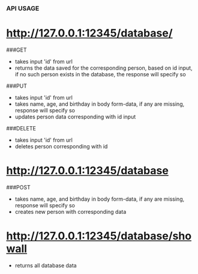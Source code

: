 ### API USAGE

# http://127.0.0.1:12345/database/<id>

###GET
- takes input 'id' from url
- returns the data saved for the corresponding person, based on id input, if no such
person exists in the database, the response will specify so

###PUT
- takes input 'id' from url
- takes name, age, and birthday in body form-data, if any are missing, response
will specify so
- updates person data corresponding with id input

###DELETE
- takes input 'id' from url
- deletes person corresponding with id

# http://127.0.0.1:12345/database

###POST
- takes name, age, and birthday in body form-data, if any are missing, response
will specify so
- creates new person with corresponding data

# http://127.0.0.1:12345/database/showall
- returns all database data
